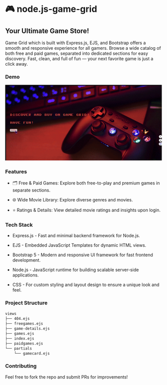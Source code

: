# 🎮 node.js-game-grid
## Your Ultimate Game Store!

Game Grid which is built with Express.js, EJS, and Bootstrap offers a smooth and responsive experience for all gamers.
Browse a wide catalog of both free and paid games, separated into dedicated sections for easy discovery. Fast, clean, and full of fun — your next favorite game is just a click away.

### Demo

![Project Demo](/public/images/game-grid.gif)

### Features

- 🗂️ Free & Paid Games: Explore both free-to-play and premium games in separate sections.

- 🌐 Wide Movie Library: Explore diverse genres and movies.

- ⭐ Ratings & Details: View detailed movie ratings and insights upon login.


### Tech Stack

- Express.js - Fast and minimal backend framework for Node.js.

- EJS - Embedded JavaScript Templates for dynamic HTML views.

- Bootstrap 5 - Modern and responsive UI framework for fast frontend development.

- Node.js - JavaScript runtime for building scalable server-side applications.

- CSS - For custom styling and layout design to ensure a unique look and feel.


### Project Structure

```plaintext
views
├── 404.ejs
├── freegames.ejs
├── game-details.ejs
├── games.ejs
├── index.ejs
├── paidgames.ejs
└── partials
    └── gamecard.ejs
 ```

###  Contributing

Feel free to fork the repo and submit PRs for improvements!
